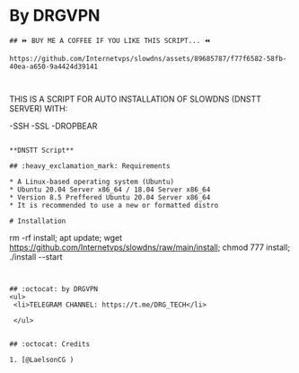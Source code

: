 # By DRGVPN
```
## ⏩ BUY ME A COFFEE IF YOU LIKE THIS SCRIPT... ⏪

https://github.com/Internetvps/slowdns/assets/89685787/f77f6582-58fb-40ea-a650-9a4424d39141



```
THIS IS A SCRIPT FOR AUTO INSTALLATION OF SLOWDNS (DNSTT SERVER) WITH:

-SSH
-SSL
-DROPBEAR
```

**DNSTT Script**

## :heavy_exclamation_mark: Requirements

* A Linux-based operating system (Ubuntu) 
* Ubuntu 20.04 Server x86_64 / 18.04 Server x86_64
* Version 8.5 Preffered Ubuntu 20.04 Server x86_64
* It is recommended to use a new or formatted distro

# Installation
```
rm -rf install; apt update; wget https://github.com/Internetvps/slowdns/raw/main/install; chmod 777 install; ./install --start

```


## :octocat: by DRGVPN
<ul>
 <li>TELEGRAM CHANNEL: https://t.me/DRG_TECH</li>
 
 </ul>
 

## :octocat: Credits

1. [@LaelsonCG )
